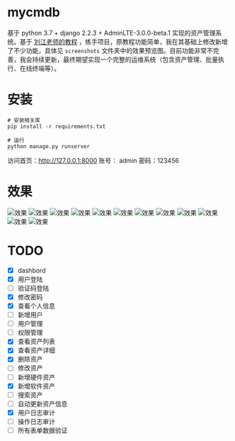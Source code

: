 # mycmdb
基于 python 3.7 + django 2.2.3 + AdminLTE-3.0.0-beta.1 实现的资产管理系统。基于 [刘江老师的教程](http://www.liujiangblog.com/course/django/116) ，练手项目，原教程功能简单，我在其基础上修改新增了不少功能，具体见 `screenshots` 文件夹中的效果预览图。目前功能非常不完善，我会持续更新，最终期望实现一个完整的运维系统（包含资产管理、批量执行、在线终端等）。


# 安装
```
# 安装相关库
pip install -r requirements.txt

# 运行
python manage.py runserver
```

访问首页：http://127.0.0.1:8000
账号： admin     密码：123456


# 效果
![效果](https://github.com/leffss/cmdb/blob/master/screenshots/1.PNG?raw=true)
![效果](https://github.com/leffss/cmdb/blob/master/screenshots/2.PNG?raw=true)
![效果](https://github.com/leffss/cmdb/blob/master/screenshots/3.PNG?raw=true)
![效果](https://github.com/leffss/cmdb/blob/master/screenshots/4.PNG?raw=true)
![效果](https://github.com/leffss/cmdb/blob/master/screenshots/5.PNG?raw=true)
![效果](https://github.com/leffss/cmdb/blob/master/screenshots/6.PNG?raw=true)
![效果](https://github.com/leffss/cmdb/blob/master/screenshots/7.PNG?raw=true)
![效果](https://github.com/leffss/cmdb/blob/master/screenshots/8.PNG?raw=true)
![效果](https://github.com/leffss/cmdb/blob/master/screenshots/9.PNG?raw=true)
![效果](https://github.com/leffss/cmdb/blob/master/screenshots/10.PNG?raw=true)
![效果](https://github.com/leffss/cmdb/blob/master/screenshots/11.PNG?raw=true)
![效果](https://github.com/leffss/cmdb/blob/master/screenshots/12.PNG?raw=true)

# TODO
- [x] dashbord
- [x] 用户登陆
- [ ] 验证码登陆
- [x] 修改密码
- [x] 查看个人信息
- [ ] 新增用户
- [ ] 用户管理
- [ ] 权限管理
- [x] 查看资产列表
- [x] 查看资产详细
- [x] 删除资产
- [ ] 修改资产
- [ ] 新增硬件资产
- [x] 新增软件资产
- [ ] 搜索资产
- [ ] 自动更新资产信息
- [x] 用户日志审计
- [ ] 操作日志审计
- [ ] 所有表单数据验证
